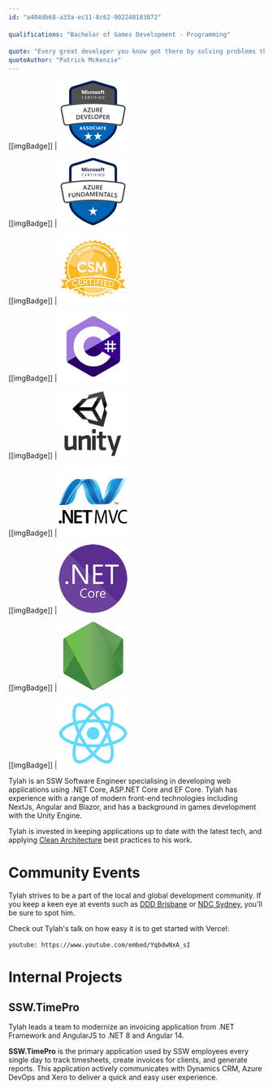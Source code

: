 ```yaml
---
id: "a404db68-a33a-ec11-8c62-002248183872"

qualifications: "Bachelor of Games Development - Programming"

quote: "Every great developer you know got there by solving problems they were unqualified to solve until they actually did it."
quoteAuthor: "Patrick McKenzie"
---
```


[Editing profiles]: https://github.com/SSWConsulting/SSW.People.Profiles/wiki/5.-Editing-profiles

[[imgBadge]]
| ![Azure_Developer_Badge](../badges/Certification-microsoft-azure-developer-associate.png)

[[imgBadge]]
| ![Azure_Fundamentals_Badge](../badges/Certification-microsoft-azure-fundamentals.png)

[[imgBadge]]
| ![CSM_Badge](../badges/Certification-scrumalliance-master.png)

[[imgBadge]]
| ![C Sharp image badge](../badges/Developer-c-sharp.png)

[[imgBadge]]
| ![Unity3D image badge](../badges/Developer-Unity3d.png)

[[imgBadge]]
| ![Dotnet MVC image badge](../badges/Developer-dotnet-mvc.png)

[[imgBadge]]
| ![Dotnet Core image badge](../badges/Developer-dotnet-core.png)

[[imgBadge]]
| ![Nodejs image badge](../badges/Developer-node-js.png)

[[imgBadge]]
| ![React image badge](../badges/Developer-react.png)

Tylah is an SSW Software Engineer specialising in developing web applications using .NET Core, ASP.NET Core and EF Core. Tylah has experience with a range of modern front-end technologies including NextJs, Angular and Blazor, and has a background in games development with the Unity Engine.

Tylah is invested in keeping applications up to date with the latest tech, and applying [Clean Architecture](https://www.ssw.com.au/rules/rules-to-better-clean-architecture) best practices to his work. 

# Community Events

Tylah strives to be a part of the local and global development community. If you keep a keen eye at events such as [DDD Brisbane](https://www.dddbrisbane.com/) or [NDC Sydney](https://ndcsydney.com/), you'll be sure to spot him.

Check out Tylah's talk on how easy it is to get started with Vercel:

`youtube: https://www.youtube.com/embed/YqbdwNxA_sI`

# Internal Projects

## SSW.TimePro
Tylah leads a team to modernize an invoicing application from .NET Framework and AngularJS to .NET 8 and Angular 14.

**SSW.TimePro** is the primary application used by SSW employees every single day to track timesheets, create invoices for clients, and generate reports. This application actively communicates with Dynamics CRM, Azure DevOps and Xero to deliver a quick and easy user experience.